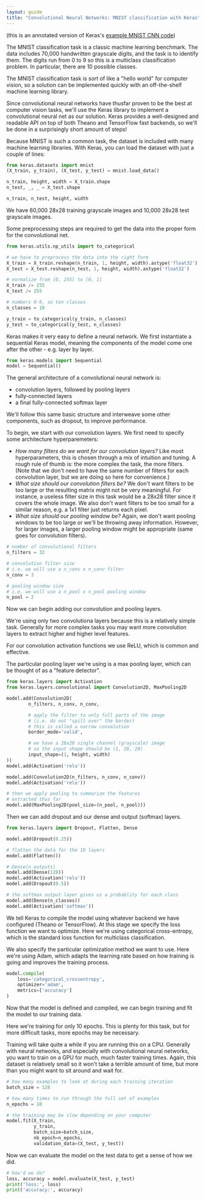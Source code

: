 ```yaml
---
layout: guide
title: "Convolutional Neural Networks: MNIST classification with Keras"
---
```


(this is an annotated version of Keras's [example MNIST CNN code](https://github.com/fchollet/keras/blob/master/examples/mnist_cnn.py))

The MNIST classification task is a classic machine learning benchmark. The data includes 70,000 handwritten grayscale digits, and the task is to identify them. The digits run from 0 to 9 so this is a multiclass classification problem. In particular, there are 10 possible classes.

The MNIST classification task is sort of like a "hello world" for computer vision, so a solution can be implemented quickly with an off-the-shelf machine learning library.

Since convolutional neural networks have thusfar proven to be the best at computer vision tasks, we'll use the Keras library to implement a convolutional neural net as our solution. Keras provides a well-designed and readable API on top of both Theano and TensorFlow fast backends, so we'll be done in a surprisingly short amount of steps!

Because MNIST is such a common task, the dataset is included with many machine learning libraries. With Keras, you can load the dataset with just a couple of lines:

```python
from keras.datasets import mnist
(X_train, y_train), (X_test, y_test) = mnist.load_data()

n_train, height, width = X_train.shape
n_test, _, _ = X_test.shape

n_train, n_test, height, width
```

We have 60,000 28x28 training grayscale images and 10,000 28x28 test grayscale images.

Some preprocessing steps are required to get the data into the proper form for the convolutional net.

```python
from keras.utils.np_utils import to_categorical

# we have to preprocess the data into the right form
X_train = X_train.reshape(n_train, 1, height, width).astype('float32')
X_test = X_test.reshape(n_test, 1, height, width).astype('float32')

# normalize from [0, 255] to [0, 1]
X_train /= 255
X_test /= 255

# numbers 0-9, so ten classes
n_classes = 10

y_train = to_categorical(y_train, n_classes)
y_test = to_categorical(y_test, n_classes)
```

Keras makes it very easy to define a neural network. We first instantiate a sequential Keras model, meaning the components of the model come one after the other - e.g. layer by layer.

```python
from keras.models import Sequential
model = Sequential()
```

The general architecture of a convolutional neural network is:

- convolution layers, followed by pooling layers
- fully-connected layers
- a final fully-connected softmax layer

We'll follow this same basic structure and interweave some other components, such as dropout, to improve performance.

To begin, we start with our convolution layers. We first need to specify some architecture hyperparemeters:

- _How many filters do we want for our convolution layers?_ Like most hyperparameters, this is chosen through a mix of intuition and tuning. A rough rule of thumb is: the more complex the task, the more filters. (Note that we don't need to have the same number of filters for each convolution layer, but we are doing so here for convenience.)
- _What size should our convolution filters be?_ We don't want filters to be too large or the resulting matrix might not be very meaningful. For instance, a useless filter size in this task would be a 28x28 filter since it covers the whole image. We also don't want filters to be too small for a similar reason, e.g. a 1x1 filter just returns each pixel.
- _What size should our pooling window be?_ Again, we don't want pooling windows to be too large or we'll be throwing away information. However, for larger images, a larger pooling window might be appropriate (same goes for convolution filters).

```python
# number of convolutional filters
n_filters = 32

# convolution filter size
# i.e. we will use a n_conv x n_conv filter
n_conv = 3

# pooling window size
# i.e. we will use a n_pool x n_pool pooling window
n_pool = 2
```

Now we can begin adding our convolution and pooling layers.

We're using only two convolutiona layers because this is a relatively simple task. Generally for more complex tasks you may want more convolution layers to extract higher and higher level features.

For our convolution activation functions we use ReLU, which is common and effective.

The particular pooling layer we're using is a max pooling layer, which can be thought of as a "feature detector".

```python
from keras.layers import Activation
from keras.layers.convolutional import Convolution2D, MaxPooling2D

model.add(Convolution2D(
        n_filters, n_conv, n_conv,

        # apply the filter to only full parts of the image
        # (i.e. do not "spill over" the border)
        # this is called a narrow convolution
        border_mode='valid',

        # we have a 28x28 single channel (grayscale) image
        # so the input shape should be (1, 28, 28)
        input_shape=(1, height, width)
))
model.add(Activation('relu'))

model.add(Convolution2D(n_filters, n_conv, n_conv))
model.add(Activation('relu'))

# then we apply pooling to summarize the features
# extracted thus far
model.add(MaxPooling2D(pool_size=(n_pool, n_pool)))
```

Then we can add dropout and our dense and output (softmax) layers.

```python
from keras.layers import Dropout, Flatten, Dense

model.add(Dropout(0.25))

# flatten the data for the 1D layers
model.add(Flatten())

# Dense(n_outputs)
model.add(Dense(128))
model.add(Activation('relu'))
model.add(Dropout(0.5))

# the softmax output layer gives us a probablity for each class
model.add(Dense(n_classes))
model.add(Activation('softmax'))
```

We tell Keras to compile the model using whatever backend we have configured (Theano or TensorFlow). At this stage we specify the loss function we want to optimize. Here we're using categorical cross-entropy, which is the standard loss function for multiclass classification.

We also specify the particular optimization method we want to use. Here we're using Adam, which adapts the learning rate based on how training is going and improves the training process.

```python
model.compile(
    loss='categorical_crossentropy',
    optimizer='adam',
    metrics=['accuracy']
)
```

Now that the model is defined and compiled, we can begin training and fit the model to our training data.

Here we're training for only 10 epochs. This is plenty for this task, but for more difficult tasks, more epochs may be necessary.

Training will take quite a while if you are running this on a CPU. Generally with neural networks, and especially with convolutional neural networks, you want to train on a GPU for much, much faster training times. Again, this dataset is relatively small so it won't take a terrible amount of time, but more than you might want to sit around and wait for.

```python
# how many examples to look at during each training iteration
batch_size = 128

# how many times to run through the full set of examples
n_epochs = 10

# the training may be slow depending on your computer
model.fit(X_train,
          y_train,
          batch_size=batch_size,
          nb_epoch=n_epochs,
          validation_data=(X_test, y_test))
```

Now we can evaluate the model on the test data to get a sense of how we did.

```python
# how'd we do?
loss, accuracy = model.evaluate(X_test, y_test)
print('loss:', loss)
print('accuracy:', accuracy)
```